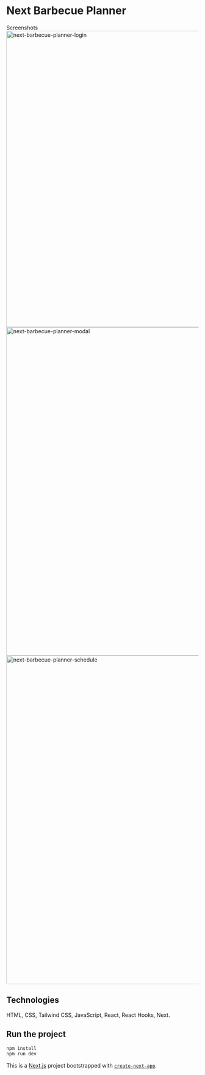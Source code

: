 # Next Barbecue Planner
Screenshots
<img width="774" alt="next-barbecue-planner-login" src="https://user-images.githubusercontent.com/42079577/217131815-95510cde-c8bc-43e4-baaa-82a74fc276da.png">
<img width="858" alt="next-barbecue-planner-modal" src="https://user-images.githubusercontent.com/42079577/217131810-87d63ffc-74d2-47b6-9a44-f2b34ea94ca0.png">
<img width="858" alt="next-barbecue-planner-schedule" src="https://user-images.githubusercontent.com/42079577/217131789-7ab3aa7d-a625-4c94-89d1-212bc7b6f444.png">

## Technologies

HTML, CSS, Tailwind CSS, JavaScript, React, React Hooks, Next.

## Run the project

```bash
npm install
npm run dev
```

This is a [Next.js](https://nextjs.org/) project bootstrapped with [`create-next-app`](https://github.com/vercel/next.js/tree/canary/packages/create-next-app).
